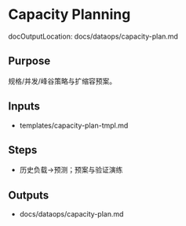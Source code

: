 # Capacity Planning

docOutputLocation: docs/dataops/capacity-plan.md

## Purpose

规格/并发/峰谷策略与扩缩容预案。

## Inputs

- templates/capacity-plan-tmpl.md

## Steps

- 历史负载→预测；预案与验证演练

## Outputs

- docs/dataops/capacity-plan.md
